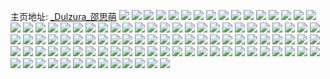 主页地址: [_Dulzura_邵思萌](https://weibo.com/u/5414454577) 
![](https://wx4.sinaimg.cn/mw2000/005UquYxly1g3dv41zqjoj31530xcdpm.jpg) 
![](https://wx4.sinaimg.cn/mw2000/005UquYxly1g3dv42bthsj30vk0hs0vl.jpg) 
![](https://wx4.sinaimg.cn/mw2000/005UquYxly1g3dv43zwycj30vk0hsq4i.jpg) 
![](https://wx4.sinaimg.cn/mw2000/005UquYxly1g2pgjiiyxvj313u13u1kx.jpg) 
![](https://wx4.sinaimg.cn/mw2000/005UquYxly1g2pgjjo45kj31hc1hcwtz.jpg) 
![](https://wx4.sinaimg.cn/mw2000/005UquYxly1g2pgjkra7dj31rl1rmdz5.jpg) 
![](https://wx4.sinaimg.cn/mw2000/005UquYxly1g2pgjlzotwj30o00di45o.jpg) 
![](https://wx4.sinaimg.cn/mw2000/005UquYxly1g2pgi7f5wyj31rj1rn7lr.jpg) 
![](https://wx4.sinaimg.cn/mw2000/005UquYxly1g2h8nyegn0j31ef1efwty.jpg) 
![](https://wx4.sinaimg.cn/mw2000/005UquYxly1g217a6b367j31j221fas8.jpg) 
![](https://wx4.sinaimg.cn/mw2000/005UquYxly1g217aenvywj31400u0guu.jpg) 
![](https://wx4.sinaimg.cn/mw2000/005UquYxly1g1s0yqkbvvj31j21ve1is.jpg) 
![](https://wx4.sinaimg.cn/mw2000/005UquYxly1g1s0yrd65lj31ap1jows6.jpg) 
![](https://wx4.sinaimg.cn/mw2000/005UquYxly1g164azx7r4j30u00u00zr.jpg) 
![](https://wx4.sinaimg.cn/mw2000/005UquYxly1g164b1j8ikj31651hy4qp.jpg) 
![](https://wx4.sinaimg.cn/mw2000/005UquYxly1g164b275p2j30u00u0n3h.jpg) 
![](https://wx4.sinaimg.cn/mw2000/005UquYxly1g164b2xaosj31ce1sidtl.jpg) 
![](https://wx4.sinaimg.cn/mw2000/005UquYxly1g14v6lwdfaj31z41hb7wh.jpg) 
![](https://wx4.sinaimg.cn/mw2000/005UquYxly1g14v6mmocqj31rs19jwxn.jpg) 
![](https://wx4.sinaimg.cn/mw2000/005UquYxly1g14v6n2164j30qi13gn50.jpg) 
![](https://wx4.sinaimg.cn/mw2000/005UquYxly1g14v72pgvuj30u01407cr.jpg) 
![](https://wx4.sinaimg.cn/mw2000/005UquYxly1g0xx0j371ej310a0qywn5.jpg) 
![](https://wx4.sinaimg.cn/mw2000/005UquYxly1g0xx0k8tdkj30u00u04qp.jpg) 
![](https://wx4.sinaimg.cn/mw2000/005UquYxly1g0xx0o821xj33k02o04qu.jpg) 
![](https://wx4.sinaimg.cn/mw2000/005UquYxly1g0xx0pehl2j31400u0awt.jpg) 
![](https://wx4.sinaimg.cn/mw2000/005UquYxly1g0iugdo8u2j30u01407cr.jpg) 
![](https://wx4.sinaimg.cn/mw2000/005UquYxly1g0iuh30n6uj33k02o0e85.jpg) 
![](https://wx4.sinaimg.cn/mw2000/005UquYxly1g0brr8v6etj31rl1rlh24.jpg) 
![](https://wx4.sinaimg.cn/mw2000/005UquYxly1fzwkvmurvhj30tz0u0h4q.jpg) 
![](https://wx4.sinaimg.cn/mw2000/005UquYxly1fyec509kgbj30qo0qo78i.jpg) 
![](https://wx4.sinaimg.cn/mw2000/005UquYxly1fyec51dabuj30qo0vuwlh.jpg) 
![](https://wx4.sinaimg.cn/mw2000/005UquYxly1fy4phngptfj30je0hst9z.jpg) 
![](https://wx4.sinaimg.cn/mw2000/005UquYxly1fxfxf350tvj30hs0hsdha.jpg) 
![](https://wx4.sinaimg.cn/mw2000/005UquYxly1fxc7gyoc7hj30hs1jr0z4.jpg) 
![](https://wx4.sinaimg.cn/mw2000/005UquYxly1fxc7gz89imj30hs0v40vi.jpg) 
![](https://wx4.sinaimg.cn/mw2000/005UquYxly1fwg5zi5qjyj31400u0doh.jpg) 
![](https://wx4.sinaimg.cn/mw2000/005UquYxly1fwbz06e5r4j30hs0npdi5.jpg) 
![](https://wx4.sinaimg.cn/mw2000/005UquYxly1fwbz06xbt7j30hs0hsgnd.jpg) 
![](https://wx4.sinaimg.cn/mw2000/005UquYxly1fwbz07cx9dj30hs0qon0d.jpg) 
![](https://wx4.sinaimg.cn/mw2000/005UquYxly1fwbz07rwquj30np0hsgng.jpg) 
![](https://wx4.sinaimg.cn/mw2000/005UquYxly1fw7gfpsxg4j30qo1bfn0u.jpg) 
![](https://wx4.sinaimg.cn/mw2000/005UquYxly1fw7gfqfqb8j30qo0qon1d.jpg) 
![](https://wx4.sinaimg.cn/mw2000/005UquYxly1fw672101f9j30hs0hsq3t.jpg) 
![](https://wx4.sinaimg.cn/mw2000/005UquYxly1fvi0vuvlvej312m0qogtk.jpg) 
![](https://wx4.sinaimg.cn/mw2000/005UquYxly1fvbk6pra96j30tz0fhjuw.jpg) 
![](https://wx4.sinaimg.cn/mw2000/005UquYxly1fvb5wdy86jj30hs0hswf4.jpg) 
![](https://wx4.sinaimg.cn/mw2000/005UquYxly1fvb5wejugqj30hs0nptat.jpg) 
![](https://wx4.sinaimg.cn/mw2000/005UquYxly1fuueyjef05j30rs15o47s.jpg) 
![](https://wx4.sinaimg.cn/mw2000/005UquYxly1fu95e0uhqdj30zj0qon4i.jpg) 
![](https://wx4.sinaimg.cn/mw2000/005UquYxly1ftyjpt0scmj30qo0qote3.jpg) 
![](https://wx4.sinaimg.cn/mw2000/005UquYxly1ftpisxwztdj30qo0qon3p.jpg) 
![](https://wx4.sinaimg.cn/mw2000/005UquYxly1ftkudzhincj31j21j2b1a.jpg) 
![](https://wx4.sinaimg.cn/mw2000/005UquYxly1fte1sw4y18j30qo0qoq7b.jpg) 
![](https://wx4.sinaimg.cn/mw2000/005UquYxly1fte1sxd0r9j30zk0qoq9o.jpg) 
![](https://wx4.sinaimg.cn/mw2000/005UquYxly1fte1syzd5qj30qo0zktfp.jpg) 
![](https://wx4.sinaimg.cn/mw2000/005UquYxly1fte1t2jc4tj30zj0qon3x.jpg) 
![](https://wx4.sinaimg.cn/mw2000/005UquYxly1ft8dfa30iuj30qo0qo42i.jpg) 
![](https://wx4.sinaimg.cn/mw2000/005UquYxly1fss48zpbgbj318c18cn9j.jpg) 
![](https://wx4.sinaimg.cn/mw2000/005UquYxly1fss49182vrj321f1j2e81.jpg) 
![](https://wx4.sinaimg.cn/mw2000/005UquYxly1fss492xamej31c02dc0u5.jpg) 
![](https://wx4.sinaimg.cn/mw2000/005UquYxly1fss4929kd9j31h31h3gy7.jpg) 
![](https://wx4.sinaimg.cn/mw2000/005UquYxly1fsoxi5m26mj30ku0rsmys.jpg) 
![](https://wx4.sinaimg.cn/mw2000/005UquYxly1fsoxi6idrkj30ku0rsq4n.jpg) 
![](https://wx4.sinaimg.cn/mw2000/005UquYxly1fsoxi77y6uj31120opgpf.jpg) 
![](https://wx4.sinaimg.cn/mw2000/005UquYxly1fsoxi7xwmnj30ku0rswg4.jpg) 
![](https://wx4.sinaimg.cn/mw2000/005UquYxly1fsoxi9rxuzj321f1j2e81.jpg) 
![](https://wx4.sinaimg.cn/mw2000/005UquYxly1fsoxibccorj321f1j2e81.jpg) 
![](https://wx4.sinaimg.cn/mw2000/005UquYxly1fsoxicpkujj321f1j2qte.jpg) 
![](https://wx4.sinaimg.cn/mw2000/005UquYxly1fsoxidlu6kj3112112tcw.jpg) 
![](https://wx4.sinaimg.cn/mw2000/005UquYxly1fs9xof38bkj31cp1cqb29.jpg) 
![](https://wx4.sinaimg.cn/mw2000/005UquYxly1fs2pjqt6l0j30nq0npq8p.jpg) 
![](https://wx4.sinaimg.cn/mw2000/005UquYxly1frgr6knk77j30qo280wxu.jpg) 
![](https://wx4.sinaimg.cn/mw2000/005UquYxly1fr9pr0sytaj30k00k0wgy.jpg) 
![](https://wx4.sinaimg.cn/mw2000/005UquYxly1fr8qugll7zj31rw1h57wh.jpg) 
![](https://wx4.sinaimg.cn/mw2000/005UquYxly1fr0e9eqgytj30kq0kqju8.jpg) 
![](https://wx4.sinaimg.cn/mw2000/005UquYxly1fqzmrn501vj30rs15o7v2.jpg) 
![](https://wx4.sinaimg.cn/mw2000/005UquYxly1fqts7kmin5j30u0140495.jpg) 
![](https://wx4.sinaimg.cn/mw2000/005UquYxly1fqts7mjc9aj31f01w04mv.jpg) 
![](https://wx4.sinaimg.cn/mw2000/005UquYxly1fqtkraikmjj31400u0ty0.jpg) 
![](https://wx4.sinaimg.cn/mw2000/005UquYxly1fqtkr8o4mdj31rk1rkayi.jpg) 
![](https://wx4.sinaimg.cn/mw2000/005UquYxly1fqtkrcb3eyj31j21j24qp.jpg) 
![](https://wx4.sinaimg.cn/mw2000/005UquYxly1fqtkre4vprj30u0140nmw.jpg) 
![](https://wx4.sinaimg.cn/mw2000/005UquYxly1fqtkrd62hpj31hc1hc156.jpg) 
![](https://wx4.sinaimg.cn/mw2000/005UquYxly1fqtkrf39hkj30u0140kf7.jpg) 
![](https://wx4.sinaimg.cn/mw2000/005UquYxly1fqmybpn4qxj31j21j21kx.jpg) 
![](https://wx4.sinaimg.cn/mw2000/005UquYxly1fqmybqwuw3j31631637kk.jpg) 
![](https://wx4.sinaimg.cn/mw2000/005UquYxly1fqio3zvl1fj31ta1cy1kx.jpg) 
![](https://wx4.sinaimg.cn/mw2000/005UquYxly1fqdfqdckiaj30rs2yjb2a.jpg) 
![](https://wx4.sinaimg.cn/mw2000/005UquYxly1fqcd0zfymzj30rs224ke9.jpg) 
![](https://wx4.sinaimg.cn/mw2000/005UquYxly1fpx8nt1umvj31wl1fg4qp.jpg) 
![](https://wx4.sinaimg.cn/mw2000/005UquYxly1fpx8nrnwyjj31rk1rkkcy.jpg) 
![](https://wx4.sinaimg.cn/mw2000/005UquYxly1fpx8nw3ggqj31o018z1kz.jpg) 
![](https://wx4.sinaimg.cn/mw2000/005UquYxly1fpw8t5w6u0j31kw16oaf1.jpg) 
![](https://wx4.sinaimg.cn/mw2000/005UquYxly1fpo4uneo2kj30qo0qoqa1.jpg) 
![](https://wx4.sinaimg.cn/mw2000/005UquYxly1fpo4urdc9xj30qo0zknpd.jpg) 
![](https://wx4.sinaimg.cn/mw2000/005UquYxly1fpo4ut5t00j30qo0zjdnc.jpg) 
![](https://wx4.sinaimg.cn/mw2000/005UquYxly1fph1lzfkwnj30qo0qo0wq.jpg) 
![](https://wx4.sinaimg.cn/mw2000/005UquYxly1fph1m6wchcj30qo0qo0xn.jpg) 
![](https://wx4.sinaimg.cn/mw2000/005UquYxly1fph1m20c9ij30qo0qon19.jpg) 
![](https://wx4.sinaimg.cn/mw2000/005UquYxly1fph1m8gycsj30qo0qodml.jpg) 
![](https://wx4.sinaimg.cn/mw2000/005UquYxly1fpfubsc7ckj30qo0zknbl.jpg) 
![](https://wx4.sinaimg.cn/mw2000/005UquYxly1fpfubt4qoxj30qo0ymtgg.jpg) 
![](https://wx4.sinaimg.cn/mw2000/005UquYxly1fpbjwaa9hej30qo0qo46d.jpg) 
![](https://wx4.sinaimg.cn/mw2000/005UquYxly1fpbjwbb7y0j30zj0qoti0.jpg) 
